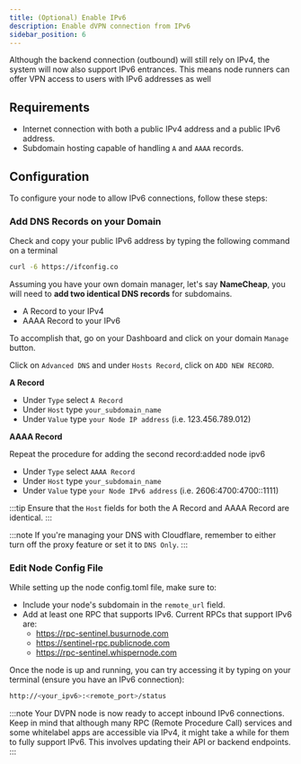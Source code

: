 ```yaml
---
title: (Optional) Enable IPv6
description: Enable dVPN connection from IPv6
sidebar_position: 6
---
```


Although the backend connection (outbound) will still rely on IPv4, the system will now also support IPv6 entrances. This means node runners can offer VPN access to users with IPv6 addresses as well

## Requirements

- Internet connection with both a public IPv4 address and a public IPv6 address.
- Subdomain hosting capable of handling `A` and `AAAA` records.


## Configuration

To configure your node to allow IPv6 connections, follow these steps:

###  Add DNS Records on your Domain

Check and copy your public IPv6 address by typing the following command on a terminal

```bash
curl -6 https://ifconfig.co
```

Assuming you have your own domain manager, let's say **NameCheap**, you will need to **add two identical DNS records** for subdomains.

- A Record to your IPv4
- AAAA Record to your IPv6

To accomplish that, go on your Dashboard and click on your domain `Manage` button.

Click on `Advanced DNS` and under `Hosts Record`, click on `ADD NEW RECORD`.

**A Record**

- Under `Type` select `A Record`
- Under `Host` type `your_subdomain_name`
- Under `Value` type `your Node IP address` (i.e. 123.456.789.012)

**AAAA Record**

Repeat the procedure for adding the second record:added node ipv6
- Under `Type` select `AAAA Record`
- Under `Host` type `your_subdomain_name`
- Under `Value` type `your Node IPv6 address` (i.e. 2606:4700:4700::1111)

:::tip
Ensure that the `Host` fields for both the A Record and AAAA Record are identical.
:::

:::note
If you're managing your DNS with Cloudflare, remember to either turn off the proxy feature or set it to `DNS Only`.
:::


### Edit Node Config File

While setting up the node config.toml file, make sure to:
- Include your node's subdomain in the `remote_url` field.
- Add at least one RPC that supports IPv6. Current RPCs that support IPv6 are: 
  - https://rpc-sentinel.busurnode.com
  - https://sentinel-rpc.publicnode.com
  - https://rpc-sentinel.whispernode.com

Once the node is up and running, you can try accessing it by typing on your terminal (ensure you have an IPv6 connection):

```bash
http://<your_ipv6>:<remote_port>/status
```

:::note
Your DVPN node is now ready to accept inbound IPv6 connections. Keep in mind that although many RPC (Remote Procedure Call) services and some whitelabel apps are accessible via IPv4, it might take a while for them to fully support IPv6. This involves updating their API or backend endpoints.
:::